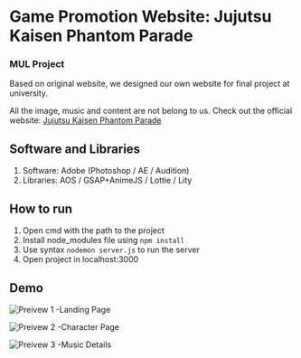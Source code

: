 # Game Promotion Website: Jujutsu Kaisen Phantom Parade
### MUL Project 
Based on original website, we designed our own website for final project at university. 

All the image, music and content are not belong to us. Check out the official website: [Jujutsu Kaisen Phantom Parade](https://jujutsuphanpara.jp/)

## Software and Libraries
1. Software: Adobe (Photoshop / AE / Audition)
2. Libraries: AOS / GSAP+AnimeJS / Lottie / Lity 

## How to run
1. Open cmd with the path to the project
2. Install node_modules file using `npm install`
3. Use syntax `nodemon server.js` to run the server
4. Open project in localhost:3000

## Demo
![Preivew 1](https://user-images.githubusercontent.com/93693577/147720665-4ff85095-fa06-49c7-a546-9add0c433620.png)
-Landing Page

![Preivew 2](https://user-images.githubusercontent.com/93693577/147720753-45443414-bb83-4a0a-b9ba-625f98008a69.png)
-Character Page

![Preivew 3](https://user-images.githubusercontent.com/93693577/147720770-455fe8f0-07f9-4195-b225-eee620924e52.png)
-Music Details

